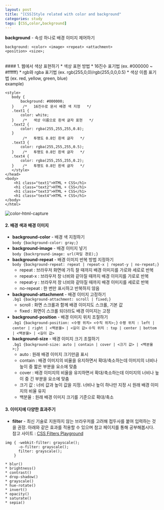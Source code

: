 ```yaml
---
layout: post
title: "[CSS]Style related with color and background"
categories: study
tags: [CSS,color,background]
---
```

**background** - 속성 하나로 배경 이미지 제어하기
~~~
background: <color> <image> <repeat> <attachment>
<position> <size>;
~~~
<br>
#### 1. 웹에서 색상 표현하기
* 색상 표현 방법
     * 16진수 표기법 (ex. #000000 ~ #ffffff)
     * rgb와 rgba 표기법 (ex. rgb(255,0,0)/rgb(255,0,0,0.5)
     * 색상 이름 표기법 (ex. red, yellow, green, blue) 
<br>
example)

~~~
<style>
   body {
       background: #000000;
   }    /*   16진수로 문서 배경 색 지정   */
   .text1 {
       color: white;
   }    /*   색상 이름으로 흰색 글자 표현   */
   .text2 {
       color: rgba(255,255,255,0.8);
   }
        /*   투명도 0.8인 흰색 글자   */
   .text3 {
       color: rgba(255,255,255,0.5);
   }    /*   투명도 0.8인 흰색 글자   */
   .text4 {
       color: rgba(255,255,255,0.2);
   }    /*   투명도 0.8인 흰색 글자   */
   </style>
</head>
<body>
    <h1 class="text1">HTML + CSS</h1>
    <h1 class="text2">HTML + CSS</h1>
    <h1 class="text3">HTML + CSS</h1>
    <h1 class="text4">HTML + CSS</h1>
</body>
</html>
~~~
![color-html-capture](https://ykm1.github.io/images/color-html-capture.jpg)
#### 2. 배경 색과 배경 이미지
* **background-color** - 배경 색 지정하기 <br>
`body {background-color: gray;}` <br>
* **background-image** - 배경 이미지 넣기 <br>
`body {backrground-image: url(파일 경로);}` <br>
* **background-repeat** - 배경 이미지 반복 방법 지정하기 <br>
`body {background-repeat: repeat | repeat-x | repeat-y | no-repeat;}`
     * repeat : 브라우저 화면에 가득 찰 때까지 배경 이미지를 가로와 세로로 반복
     * repeat-x : 브라우저 창 너비와 같아질 때까지 배경 이미지를 가로로 반복
     * repeat-y : 브라우저 창 너비와 같아질 때까지 배경 이미지를 세로로 반복
     * no-repeat : 한 번만 표시하고 반복하지 않음
* **background-attachment** - 배경 이미지 고정하기 <br>
`.bg1 {background-attachment: scroll | fixed;}`
	* scroll : 화면 스크롤과 함께 배경 이미지도 스크롤, 기본 값
	* fixed : 화면이 스크롤 되더라도 배경 이미지는 고정
* **background-position** - 배경 이미지 위치 조절하기 <br>
`.bg1 {background-position: <수평 위치> <수직 위치>;}`
`수평 위치 : left | center | right | <백분율> | <길이 값>`
`수직 위치 : top | center | bottom | <백분율> | <길이 값>`
* **background-size** - 배경 이미지 크기 조절하기 <br>
`.bg1 {background-size: auto | contain | cover | <크기 값> | <백분율>;}`
     * auto : 원래 배경 이미지 크기만큼 표시
     * contain : 배경 이미지의 비율을 유지하면서 확대/축소하는데 이미지의 너비나 높이 중 짧은 부분을 요소에 맞춤
     * cover : 배경 이미지의 비율을 유지하면서 확대/축소하는데 이미지의 너비나 높이 중 긴 부분을 요소에 맞춤
     * 크기 값 : 너비 값과 높이 값을 지정. 너비나 높이 하나만 지정 시 원래 배경 이미지의 비율 유지
     * 백분율 : 원래 배경 이미지 크기를 기준으로 확대/축소
 
#### 3. 이미지에 다양한 효과주기
* **filter** - 최신 기술로 지원하지 않는 브라우저를 고려해 접두사를 붙여 입력하는 것을 권장. 아래와 같은 효과를 적용할 수 있으며 참고 페이지를 통해 공부해봅시다.<br>
참고 사이트 : [CSS Filters Playground](http://bennettfeely.com/filters)
~~~
img { -webkit-filter: grayscale();
      -o-filter: grayscale();
      filter: grayscale();
    }
~~~
	* blur()
	* brightness()
	* contrast()
	* drop-shadow()
	* grayscale()
	* hue-rotate()
	* invert()
	* opacity()
	* saturate()
	* sepia()